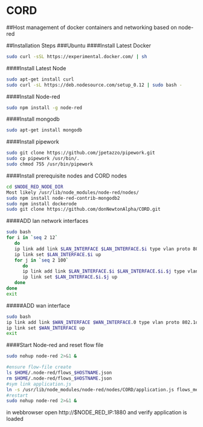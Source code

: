 # CORD
##Host management of docker containers and networking based on node-red 

##Installation Steps
###Ubuntu
####Install Latest Docker
```bash
sudo curl -sSL https://experimental.docker.com/ | sh
```

####Install Latest Node
```bash
sudo apt-get install curl
sudo curl -sL https://deb.nodesource.com/setup_0.12 | sudo bash -
```
####Install Node-red
```bash
sudo npm install -g node-red
```
####Install mongodb
```bash
sudo apt-get install mongodb
```
####Install pipework
```bash
sudo git clone https://github.com/jpetazzo/pipework.git
sudo cp pipework /usr/bin/.
sudo chmod 755 /usr/bin/pipework
```

####Install prerequisite nodes and CORD nodes
```bash
cd $NODE_RED_NODE_DIR
Most likely /usr/lib/node_modules/node-red/nodes/
sudo npm install node-red-contrib-mongodb2
sudo npm install dockerode
sudo git clone https://github.com/donNewtonAlpha/CORD.git
```
####ADD lan network interfaces
```bash
sudo bash
for i in `seq 2 12`
   do 
   ip link add link $LAN_INTERFACE $LAN_INTERFACE.$i type vlan proto 802.1ad id $i
   ip link set $LAN_INTERFACE.$i up
   for j in `seq 2 100`
      do 
      ip link add link $LAN_INTERFACE.$i $LAN_INTERFACE.$i.$j type vlan proto 802.1q id $j
      ip link set $LAN_INTERFACE.$i.$j up
   done
done
exit
```

#####ADD wan interface
```bash 
sudo bash
ip link add link $WAN_INTERFACE $WAN_INTERFACE.0 type vlan proto 802.1q id 0
ip link set $WAN_INTERFACE up
exit
```

####Start Node-red and reset flow file
```bash
sudo nohup node-red 2>&1 &

#ensure flow-file create
ls $HOME/.node-red/flows_$HOSTNAME.json
rm $HOME/.node-red/flows_$HOSTNAME.json
#sym link application.js
ln -s /usr/lib/node_modules/node-red/nodes/CORD/application.js flows_mesos2.json $HOME/.node-red/flows_$HOSTNAME.json
#restart
sudo nohup node-red 2>&1 &
```


in webbrowser open http://$NODE_RED_IP:1880
and verify application is loaded

